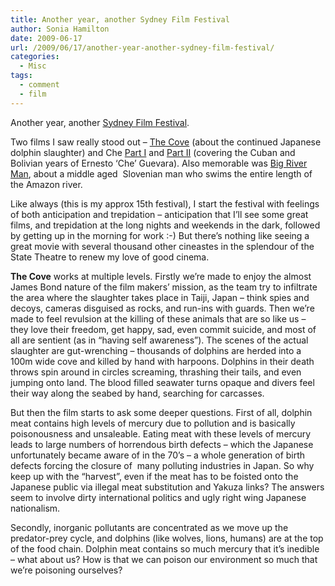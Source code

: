 ```yaml
---
title: Another year, another Sydney Film Festival
author: Sonia Hamilton
date: 2009-06-17
url: /2009/06/17/another-year-another-sydney-film-festival/
categories:
  - Misc
tags:
  - comment
  - film
---
```

Another year, another [Sydney Film Festival][1].

<!--more-->

Two films I saw really stood out &#8211; [The Cove][2] (about the continued Japanese dolphin slaughter) and Che [Part I][3] and [Part II][4] (covering the Cuban and Bolivian years of Ernesto &#8216;Che&#8217; Guevara). Also memorable was [Big River Man][5], about a middle aged  Slovenian man who swims the entire length of the Amazon river.

Like always (this is my approx 15th festival), I start the festival with feelings of both anticipation and trepidation &#8211; anticipation that I&#8217;ll see some great films, and trepidation at the long nights and weekends in the dark, followed by getting up in the morning for work :-) But there&#8217;s nothing like seeing a great movie with several thousand other cineastes in the splendour of the State Theatre to renew my love of good cinema.

**The Cove** works at multiple levels. Firstly we&#8217;re made to enjoy the almost James Bond nature of the film makers&#8217; mission, as the team try to infiltrate the area where the slaughter takes place in Taiji, Japan &#8211; think spies and decoys, cameras disguised as rocks, and run-ins with guards. Then we&#8217;re made to feel revulsion at the killing of these animals that are so like us &#8211; they love their freedom, get happy, sad, even commit suicide, and most of all are sentient (as in &#8220;having self awareness&#8221;). The scenes of the actual slaughter are gut-wrenching &#8211; thousands of dolphins are herded into a 100m wide cove and killed by hand with harpoons. Dolphins in their death throws spin around in circles screaming, thrashing their tails, and even jumping onto land. The blood filled seawater turns opaque and divers feel their way along the seabed by hand, searching for carcasses.

But then the film starts to ask some deeper questions. First of all, dolphin meat contains high levels of mercury due to pollution and is basically poisonousness and unsaleable. Eating meat with these levels of mercury leads to large numbers of horrendous birth defects &#8211; which the Japanese unfortunately became aware of in the 70&#8217;s &#8211; a whole generation of birth defects forcing the closure of  many polluting industries in Japan. So why keep up with the &#8220;harvest&#8221;, even if the meat has to be foisted onto the Japanese public via illegal meat substitution and Yakuza links? The answers seem to involve dirty international politics and ugly right wing Japanese nationalism.

Secondly, inorganic pollutants are concentrated as we move up the predator-prey cycle, and dolphins (like wolves, lions, humans) are at the top of the food chain. Dolphin meat contains so much mercury that it&#8217;s inedible &#8211; what about us? How is that we can poison our environment so much that we&#8217;re poisoning ourselves?

 [1]: http://www.sydneyfilmfestival.org/default.aspx
 [2]: http://thecovemovie.com/
 [3]: http://www.imdb.com/title/tt0892255/
 [4]: http://www.imdb.com/title/tt0374569/
 [5]: http://www.bigriverman.com/
